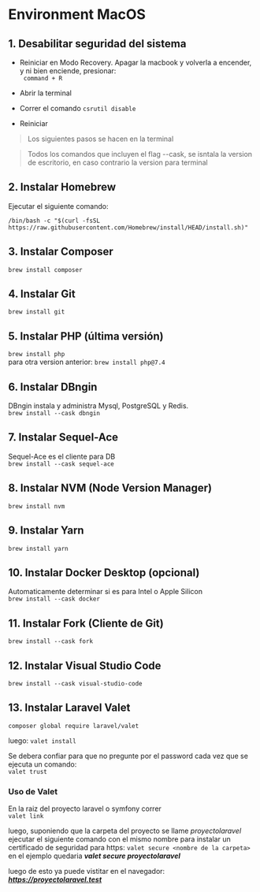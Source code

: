 # **Environment MacOS**

## 1. Desabilitar seguridad del sistema

- Reiniciar en Modo Recovery. Apagar la macbook y volverla a encender, y ni bien enciende, presionar:  
 ` command + R`  

- Abrir la terminal
- Correr el comando `csrutil disable`
- Reiniciar  
  
       
> Los siguientes pasos se hacen en la terminal  

> Todos los comandos que incluyen el flag --cask, se isntala la version de escritorio, en caso contrario la version para terminal  

## 2. Instalar Homebrew
Ejecutar el siguiente comando:

`
/bin/bash -c "$(curl -fsSL https://raw.githubusercontent.com/Homebrew/install/HEAD/install.sh)"
`

## 3. Instalar Composer
`brew install composer`

## 4. Instalar Git
`brew install git`

## 5. Instalar PHP (última versión)
`brew install php`  
para otra version anterior: 
`brew install php@7.4`

## 6. Instalar DBngin
DBngin instala y administra Mysql, PostgreSQL y Redis.  
`brew install --cask dbngin`

## 7. Instalar Sequel-Ace
Sequel-Ace es el cliente para DB  
`brew install --cask sequel-ace`

## 8. Instalar NVM (Node Version Manager)
`brew install nvm`

## 9. Instalar Yarn
`brew install yarn`

## 10. Instalar Docker Desktop (opcional)
Automaticamente determinar si es para Intel o Apple Silicon  
`brew install --cask docker`

## 11. Instalar Fork (Cliente de Git)
`brew install --cask fork`

## 12. Instalar Visual Studio Code
`brew install --cask visual-studio-code`

## 13. Instalar Laravel Valet
`composer global require laravel/valet`

luego:
`valet install`

Se debera confiar para que no pregunte por el password cada vez que se ejecuta un comando:  
`valet trust`

### Uso de Valet
En la raiz del proyecto laravel o symfony correr    
`valet link`

luego, suponiendo que la carpeta del proyecto se llame *proyectolaravel* ejecutar el siguiente comando con el mismo nombre para instalar un certificado de seguridad para https:
`valet secure <nombre de la carpeta>`
en el ejemplo quedaria ***valet secure proyectolaravel***

luego de esto ya puede vistitar en el navegador: ***https://proyectolaravel.test***



 

